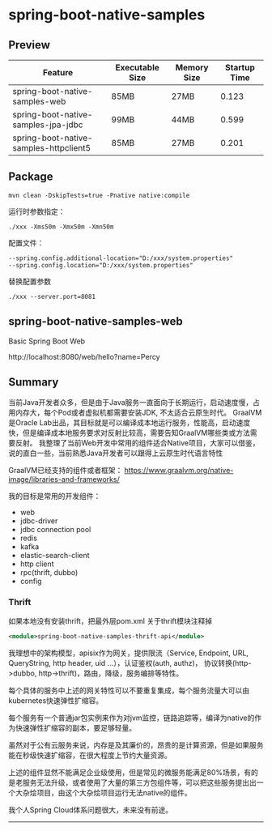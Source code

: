 # spring-boot-native-samples
## Preview

| Feature                                | Executable Size | Memory Size | Startup Time |
|----------------------------------------|-----------------|-------------|--------------|
| spring-boot-native-samples-web         | 85MB            | 27MB        | 0.123        |
| spring-boot-native-samples-jpa-jdbc    | 99MB            | 44MB        | 0.599        |
| spring-boot-native-samples-httpclient5 | 85MB            | 27MB        | 0.201        |



## Package
```
mvn clean -DskipTests=true -Pnative native:compile
```

运行时参数指定：
```
./xxx -Xms50m -Xmx50m -Xmn50m
```

配置文件：
```
--spring.config.additional-location="D:/xxx/system.properties"
--spring.config.location="D:/xxx/system.properties"
```

替换配置参数

```
./xxx --server.port=8081
```

## spring-boot-native-samples-web
Basic Spring Boot Web

http://localhost:8080/web/hello?name=Percy

## Summary
当前Java开发者众多，但是由于Java服务一直面向于长期运行，启动速度慢，占用内存大，每个Pod或者虚拟机都需要安装JDK, 不太适合云原生时代。
GraalVM是Oracle Lab出品，其目标就是可以编译成本地运行服务，性能高，启动速度快，但是编译成本地服务要求对反射比较高，需要告知GraalVM哪些类或方法需要反射。
我整理了当前Web开发中常用的组件适合Native项目，大家可以借鉴，说的直白一些，当前熟悉Java开发者可以跟得上云原生时代语言特性

GraalVM已经支持的组件或者框架：
https://www.graalvm.org/native-image/libraries-and-frameworks/

我的目标是常用的开发组件：
- web
- jdbc-driver
- jdbc connection pool
- redis
- kafka
- elastic-search-client
- http client
- rpc(thrift, dubbo)
- config

### Thrift
如果本地没有安装thrift，把最外层pom.xml 关于thrift模块注释掉

```xml
<module>spring-boot-native-samples-thrift-api</module>
```


我理想中的架构模型，apisix作为网关，提供限流（Service, Endpoint, URL, QueryString, http header, uid ...），认证鉴权(auth, authz)，
协议转换(http->dubbo, http->thrift)，路由，降级，服务编排等特性。

每个具体的服务中上述的网关特性可以不要重复集成，每个服务流量大可以由kubernetes快速弹性扩缩容。

每个服务有一个普通jar包实例来作为对jvm监控，链路追踪等，编译为native的作为快速弹性扩缩容的副本，要足够轻量。

虽然对于公有云服务来说，内存是及其廉价的，昂贵的是计算资源，但是如果服务能在秒级快速扩缩容，在很大程度上节约大量资源。

上述的组件显然不能满足企业级使用，但是常见的微服务能满足80%场景，有的是老服务无法升级，或者使用了大量的第三方包组件等，可以把这些服务提出出一个大杂烩项目，由这个大杂烩项目运行无法native的组件。

我个人Spring Cloud体系问题很大，未来没有前途。

---













